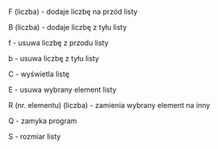 F (liczba) - dodaje liczbę na przód listy

B (liczba) - dodaje liczbę z tyłu listy

f - usuwa liczbę z przodu listy

b - usuwa liczbę z tyłu listy

C - wyświetla listę

E - usuwa wybrany element listy

R (nr. elementu) (liczba) - zamienia wybrany element na inny

Q - zamyka program

S - rozmiar listy
